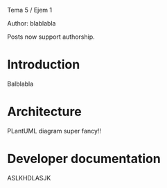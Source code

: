 Tema 5 / Ejem 1

Author: blablabla

Posts now support authorship.

# Introduction

Balblabla

# Architecture 

PLantUML diagram super fancy!!

# Developer documentation

ASLKHDLASJK

